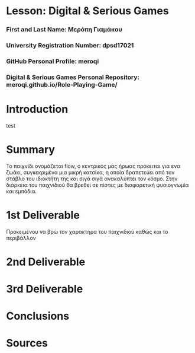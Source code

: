 # Lesson: Digital & Serious Games

### First and Last Name: Μερόπη Γιαμάκου
### University Registration Number: dpsd17021
### GitHub Personal Profile: meroqi
### Digital & Serious Games Personal Repository: meroqi.github.io/Role-Playing-Game/

# Introduction

test

# Summary
 Το παιχνίδι ονομάζεται flow, ο κεντρικός μας ήρωας πρόκειται για ενα ζωάκι, συγκεκριμένα μια μικρή κατσίκα, η οποία δραπετεύει από τον στάβλο του ιδιοκτήτη της και σιγά σιγά ανακαλύπτει τον κόσμο. Στην διάρκεια του παιχνιδιού θα βρεθεί σε πίστες με διαφορετική φυσιογνωμία και εμπόδια. 


# 1st Deliverable
Προκειμένου να βρώ τον χαρακτήρα του παιχνιδιού καθώς και το περιβάλλον 

# 2nd Deliverable


# 3rd Deliverable 


# Conclusions


# Sources

